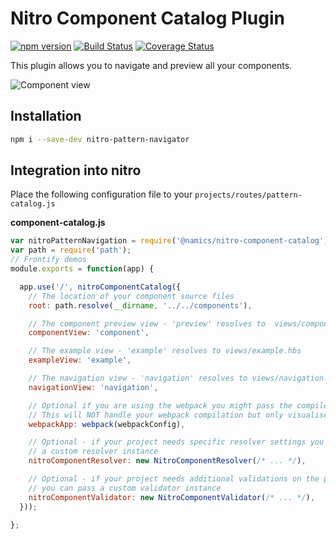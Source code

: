 # Nitro Component Catalog Plugin

[![npm version](https://badge.fury.io/js/%40namics%2Fnitro-component-catalog.svg)](https://badge.fury.io/js/%40namics%2Fnitro-component-catalog)
[![Build Status](https://travis-ci.org/namics/nitro-component-catalog.svg?branch=master)](https://travis-ci.org/namics/nitro-component-catalog)
[![Coverage Status](https://coveralls.io/repos/github/namics/nitro-component-catalog/badge.svg?branch=master)](https://coveralls.io/github/namics/nnitro-component-catalog?branch=master)

This plugin allows you to navigate and preview all your components.

![Component view](https://raw.githubusercontent.com/namics/nitro-component-catalog/master/preview.png)

## Installation

```bash
npm i --save-dev nitro-pattern-navigator
```

## Integration into nitro

Place the following configuration file to your `projects/routes/pattern-catalog.js`

**component-catalog.js**
```js
var nitroPatternNavigation = require('@namics/nitro-component-catalog');
var path = require('path');
// Frontify demos
module.exports = function(app) {

  app.use('/', nitroComponentCatalog({
    // The location of your component source files
  	root: path.resolve(__dirname, '../../components'),

    // The component preview view - 'preview' resolves to  views/component.hbs
  	componentView: 'component',

    // The example view - 'example' resolves to views/example.hbs
  	exampleView: 'example',

    // The navigation view - 'navigation' resolves to views/navigation.hbs
  	navigationView: 'navigation',

    // Optional if you are using the webpack you might pass the compiler instance
    // This will NOT handle your webpack compilation but only visualise the dependencies
  	webpackApp: webpack(webpackConfig),

    // Optional - if your project needs specific resolver settings you can pass
    // a custom resolver instance
    nitroComponentResolver: new NitroComponentResolver(/* ... */),

    // Optional - if your project needs additional validations on the pattern.json
    // you can pass a custom validator instance
    nitroComponentValidator: new NitroComponentValidator(/* ... */),
  }));

};
```
